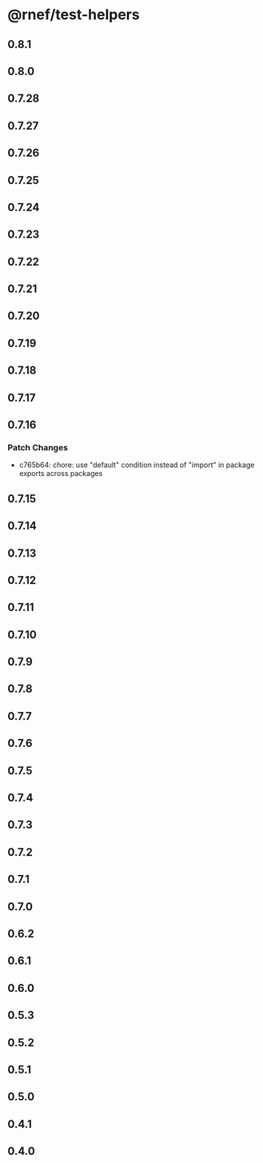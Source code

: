 # @rnef/test-helpers

## 0.8.1

## 0.8.0

## 0.7.28

## 0.7.27

## 0.7.26

## 0.7.25

## 0.7.24

## 0.7.23

## 0.7.22

## 0.7.21

## 0.7.20

## 0.7.19

## 0.7.18

## 0.7.17

## 0.7.16

### Patch Changes

- c765b64: chore: use "default" condition instead of "import" in package exports across packages

## 0.7.15

## 0.7.14

## 0.7.13

## 0.7.12

## 0.7.11

## 0.7.10

## 0.7.9

## 0.7.8

## 0.7.7

## 0.7.6

## 0.7.5

## 0.7.4

## 0.7.3

## 0.7.2

## 0.7.1

## 0.7.0

## 0.6.2

## 0.6.1

## 0.6.0

## 0.5.3

## 0.5.2

## 0.5.1

## 0.5.0

## 0.4.1

## 0.4.0
